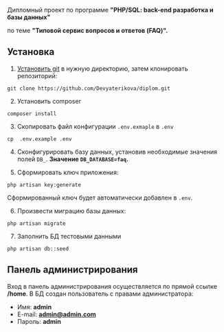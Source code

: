 Дипломный проект по программе **"PHP/SQL: back-end разработка и базы данных"**

по теме **"Типовой сервис вопросов и ответов (FAQ)".**

## Установка

1. [Установить git](https://git-scm.com/book/ru/v1/%D0%92%D0%B2%D0%B5%D0%B4%D0%B5%D0%BD%D0%B8%D0%B5-%D0%A3%D1%81%D1%82%D0%B0%D0%BD%D0%BE%D0%B2%D0%BA%D0%B0-Git) в нужную директорию, затем клонировать репозиторий:
```
git clone https://github.com/Devyaterikova/diplom.git
```

2. Установить composer
```
composer install
```

3. Скопировать файл конфигурации ```.env.exmaple``` в ```.env```
```
cp  .env.example .env
```

4. Cконфигурировать базу данных, установив необходимые значения полей ```DB_```. **Значение ```DB_DATABASE=faq```.**

5. Сформировать ключ приложения:
```
php artisan key:generate
```
Сформированный ключ будет автоматически добавлен в ```.env```.

6. Произвести миграцию базы данных:
```
php artisan migrate
```

7. Заполнить БД  тестовыми данными
```
php artisan db::seed
```

## Панель администрирования

Вход в панель администрирования осуществляется по прямой ссылке **/home**.
В БД создан пользователь с правами администратора:
* Имя: **admin**
* E-mail: **admin@admin.com**
* Пароль: **admin**




